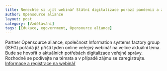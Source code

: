 ```yaml
---
title: Nenechte si ujít webinář Státní digitalizace porazí pandemii a zabrání chaosu
author: Opensource aliance
layout: post
category: [Vzdělávání]
tags: [Edukace, egovernment, Opensource aliance]
---
```


Partner Opensource aliance, společnost Information systems factory group (ISFG) pořádá již příští týden online veřejný webinář na velice aktuální téma. Bude se hovořit o aktuálních potřebách digitalizace veřejné správy. Rozhodně se podívejte na témata a v případě zájmu se zaregistrujte. [Informace a registrace na webinář](https://www.isfgroup.cz/cz/webinar/)